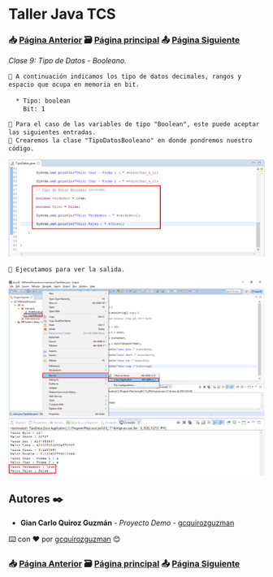 # Taller Java TCS
### 📥 [Página Anterior](https://github.com/gcquirozguzman/java-tcs-202001/tree/TDDC100001) 🗃️ [Página principal](https://github.com/gcquirozguzman/java-tcs-202001) 📤 [Página Siguiente](https://github.com/gcquirozguzman/java-tcs-202001/tree/CDJW100001)

_Clase 9: Tipo de Datos - Booleano._

```
📢 A continuación indicamos los tipo de datos decimales, rangos y espacio que ocupa en memoria en bit.

  * Tipo: boolean
    Bit: 1
```

```
📢 Para el caso de las variables de tipo "Boolean", este puede aceptar las siguientes entradas.
📢 Crearemos la clase "TipoDatosBooleano" en donde pondremos nuestro código.
```

![Error: imagen no ha sido cargada](https://github.com/gcquirozguzman/java-tcs-202001/blob/master/imagenes/TDDB100001_1.png)

```
📢 Ejecutamos para ver la salida.
```

![Error: imagen no ha sido cargada](https://github.com/gcquirozguzman/java-tcs-202001/blob/master/imagenes/TDDB100001_2.png)
![Error: imagen no ha sido cargada](https://github.com/gcquirozguzman/java-tcs-202001/blob/master/imagenes/TDDB100001_3.png)



## Autores ✒️

* **Gian Carlo Quiroz Guzmán** - *Proyecto Demo* - [gcquirozguzman](https://github.com/gcquirozguzman)

⌨️ con ❤️ por [gcquirozguzman](https://github.com/gcquirozguzman) 😊

### 📥 [Página Anterior](https://github.com/gcquirozguzman/java-tcs-202001/tree/TDDC100001) 🗃️ [Página principal](https://github.com/gcquirozguzman/java-tcs-202001) 📤 [Página Siguiente](https://github.com/gcquirozguzman/java-tcs-202001/tree/CDJW100001)
